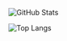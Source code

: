 ![GitHub Stats](https://github-readme-stats.vercel.app/api?username=vigiapriliansyah&show_icons=true&theme=radical)

![Top Langs](https://github-readme-stats.vercel.app/api/top-langs/?username=vigiapriliansyah&layout=compact&theme=radical)


